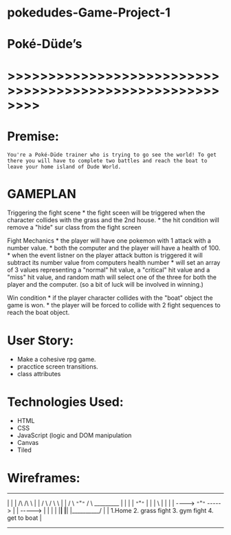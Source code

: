 # pokedudes-Game-Project-1
 
# Poké-Düde’s

# >>>>>>>>>>>>>>>>>>>>>>>>>>>>>>>>>>>>>>>>>>>>>>>>>>>>>>>>

# Premise:
	You're a Poké-Düde trainer who is trying to go see the world! To get there you will have to complete two battles and reach the boat to leave your home island of Dude World. 


# GAMEPLAN

Triggering the fight scene
    * the fight sceen will be triggered when the character collides with the grass and the 2nd house. 
    * the hit condition will remove a "hide" sur class from the fight screen

Fight Mechanics
    * the player will have one pokemon with 1 attack with a number value. 
    * both the computer and the player will have a health of 100. 
    * when the event listner on the player attack button is triggered it will subtract its number value from computers health number
    * will set an array of 3 values representing a "normal" hit value, a "critical" hit value and a "miss" hit value, and random math will select one of the three for both the player and the computer. (so a bit of luck will be involved in winning.)

Win condition
    * if the player character collides with the "boat" object the game is won. 
    * the player will be forced to collide with 2 fight sequences to reach the boat object. 



# User Story:

* Make a cohesive rpg game. 
* pracctice screen transitions.
* class attributes


# Technologies Used:

* HTML
* CSS
* JavaScript (logic and DOM manipulation
* Canvas
* Tiled

# Wireframes:



 ____________________________________________________________________
|                                                                    |
|    /\                             /\               \               |
|   /  \                           /  \               \              |
|  /    \         `"`"`"`         /    \          _________          |
| |      |        `"`"`"`        |      |        |          \        |
| |      |  ----> `"`"`"` -----> |      | -----> |           |       |
| |______|                       |______|        |__________/        |
|  1.Home      2. grass fight     3. gym fight    4. get to boat     |
 ____________________________________________________________________




